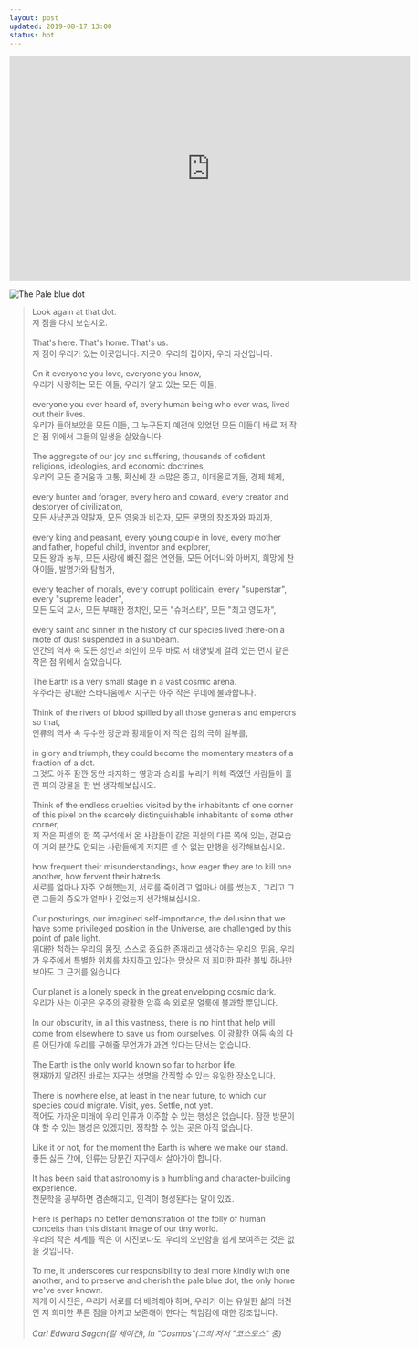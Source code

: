 ```yaml
---
layout: post
updated: 2019-08-17 13:00
status: hot
---
```


<iframe width="702" height="395" src="https://www.youtube.com/embed/GO5FwsblpT8" frameborder="0" allow="accelerometer; encrypted-media; gyroscope; picture-in-picture" allowfullscreen></iframe>

![The Pale blue dot](https://ourplnt.com/wp-content/uploads/2014/05/Pale-Blue-Dot-NASA-1024x626.jpg)

> Look again at that dot.<br>
> 저 점을 다시 보십시오.<br><br>
> That's here. That's home. That's us.<br>
> 저 점이 우리가 있는 이곳입니다. 저곳이 우리의 집이자, 우리 자신입니다.<br><br>
> On it everyone you love, everyone you know,<br>
> 우리가 사랑하는 모든 이들, 우리가 알고 있는 모든 이들,<br><br>
> everyone you ever heard of, every human being who ever was, lived out their lives.<br>
> 우리가 들어보았을 모든 이들, 그 누구든지 예전에 있었던 모든 이들이 바로 저 작은 점 위에서 그들의 일생을 살았습니다.<br><br>
> The aggregate of our joy and suffering, thousands of cofident religions, ideologies, and economic doctrines,<br>
> 우리의 모든 즐거움과 고통, 확신에 찬 수많은 종교, 이데올로기들, 경제 체제,<br><br>
> every hunter and forager, every hero and coward, every creator and destoryer of civilization,<br>
> 모든 사냥꾼과 약탈자, 모든 영웅과 비겁자, 모든 문명의 창조자와 파괴자,<br><br>
> every king and peasant, every young couple in love, every mother and father, hopeful child, inventor and explorer,<br>
> 모든 왕과 농부, 모든 사랑에 빠진 젊은 연인들, 모든 어머니와 아버지, 희망에 찬 아이들, 발명가와 탐험가,<br><br>
> every teacher of morals, every corrupt politicain, every "superstar", every "supreme leader",<br>
> 모든 도덕 교사, 모든 부패한 정치인, 모든 "슈퍼스타", 모든 "최고 영도자",<br><br>
> every saint and sinner in the history of our species lived there-on a mote of dust suspended in a sunbeam.<br>
> 인간의 역사 속 모든 성인과 죄인이 모두 바로 저 태양빛에 걸려 있는 먼지 같은 작은 점 위에서 살았습니다.<br><br>
> The Earth is a very small stage in a vast cosmic arena.<br>
> 우주라는 광대한 스타디움에서 지구는 아주 작은 무데에 불과합니다.<br><br>
> Think of the rivers of blood spilled by all those generals and emperors so that,<br>
> 인류의 역사 속 무수한 장군과 황제들이 저 작은 점의 극히 일부를,<br><br>
> in glory and triumph, they could become the momentary masters of a fraction of a dot.<br>
> 그것도 아주 잠깐 동안 차지하는 영광과 승리를 누리기 위해 죽였던 사람들이 흘린 피의 강물을 한 번 생각해보십시오.<br><br>
> Think of the endless cruelties visited by the inhabitants of one corner of this pixel on the scarcely distinguishable inhabitants of some other corner,<br>
> 저 작은 픽셀의 한 쪽 구석에서 온 사람들이 같은 픽셀의 다른 쪽에 있는, 겉모습이 거의 분간도 안되는 사람들에게 저지른 셀 수 없는 만행을 생각해보십시오.<br><br>
> how frequent their misunderstandings, how eager they are to kill one another, how fervent their hatreds.<br>
> 서로를 얼마나 자주 오해했는지, 서로를 죽이려고 얼마나 애를 썼는지, 그리고 그런 그들의 증오가 얼마나 깊었는지 생각해보십시오.<br><br>
> Our posturings, our imagined self-importance, the delusion that we have some privileged position in the Universe, are challenged by this point of pale light.<br>
> 위대한 척하는 우리의 몸짓, 스스로 중요한 존재라고 생각하는 우리의 믿음, 우리가 우주에서 특별한 위치를 차지하고 있다는 망상은 저 희미한 파란 불빛 하나만 보아도 그 근거를 잃습니다.<br><br>
> Our planet is a lonely speck in the great enveloping cosmic dark.<br>
> 우리가 사는 이곳은 우주의 광활한 암흑 속 외로운 얼룩에 불과할 뿐입니다.<br><br>
> In our obscurity, in all this vastness, there is no hint that help will come from elsewhere to save us from ourselves.
> 이 광활한 어둠 속의 다른 어딘가에 우리를 구해줄 무언가가 과연 있다는 단서는 없습니다.<br><br>
> The Earth is the only world known so far to harbor life.<br>
> 현재까지 알려진 바로는 지구는 생명을 간직할 수 있는 유일한 장소입니다.<br><br>
> There is nowhere else, at least in the near future, to which our species could migrate. Visit, yes. Settle, not yet.<br>
> 적어도 가까운 미래에 우리 인류가 이주할 수 있는 행성은 없습니다. 잠깐 방문이야 할 수 있는 행성은 있겠지만, 정착할 수 있는 곳은 아직 없습니다.<br><br>
> Like it or not, for the moment the Earth is where we make our stand.<br>
> 좋든 싫든 간에, 인류는 당분간 지구에서 살아가야 합니다.<br><br>
> It has been said that astronomy is a humbling and character-building experience.<br>
> 천문학을 공부하면 겸손해지고, 인격이 형성된다는 말이 있죠.<br><br>
> Here is perhaps no better demonstration of the folly of human conceits than this distant image of our tiny world.<br>
> 우리의 작은 세계를 찍은 이 사진보다도, 우리의 오만함을 쉽게 보여주는 것은 없을 것입니다.<br><br>
> To me, it underscores our responsibility to deal more kindly with one another, and to preserve and cherish the pale blue dot, the only home we've ever known.<br>
> 제게 이 사진은, 우리가 서로를 더 배려해야 하며, 우리가 아는 유일한 삶의 터전인 저 희미한 푸른 점을 아끼고 보존해야 한다는 책임감에 대한 강조입니다.<br><br>
> _Carl Edward Sagan(칼 세이건), In "Cosmos"(그의 저서 "코스모스" 중)_
